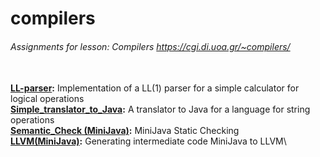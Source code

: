 # compilers

###### Assignments for lesson: Compilers https://cgi.di.uoa.gr/~compilers/ 
\
 **[LL-parser](./ll1-parser):** Implementation of a LL(1) parser for a simple calculator for logical operations\
 **[Simple_translator_to_Java](./Simple_translator_to_Java):** A translator to Java for a language for string operations\
 **[Semantic_Check (MiniJava)](./Semantic-Check-(MiniJava)):** MiniJava Static Checking\
 **[LLVM(MiniJava)](./LLVM(MiniJava)):** Generating intermediate code MiniJava to LLVM\
